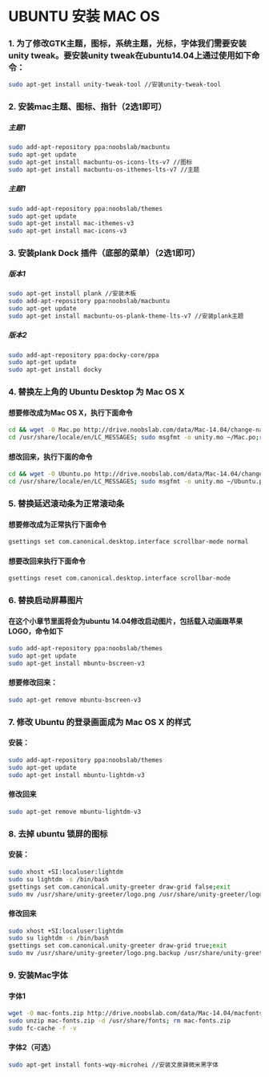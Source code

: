 UBUNTU 安装 MAC OS
===================================

### 1. 为了修改GTK主题，图标，系统主题，光标，字体我们需要安装unity tweak。要安装unity tweak在ubuntu14.04上通过使用如下命令：
```Bash
sudo apt-get install unity-tweak-tool //安装unity-tweak-tool
```

### 2. 安装mac主题、图标、指针（2选1即可）
##### 主题1
```Bash
sudo add-apt-repository ppa:noobslab/macbuntu 
sudo apt-get update 
sudo apt-get install macbuntu-os-icons-lts-v7 //图标 
sudo apt-get install macbuntu-os-ithemes-lts-v7 //主题
```
##### 主题1
```Bash
sudo add-apt-repository ppa:noobslab/themes
sudo apt-get update
sudo apt-get install mac-ithemes-v3
sudo apt-get install mac-icons-v3
```

### 3. 安装plank Dock 插件（底部的菜单）（2选1即可）
##### 版本1
```Bash
sudo apt-get install plank //安装木板 
sudo add-apt-repository ppa:noobslab/macbuntu 
sudo apt-get update 
sudo apt-get install macbuntu-os-plank-theme-lts-v7 //安装plank主题
```
##### 版本2
```Bash
sudo add-apt-repository ppa:docky-core/ppa
sudo apt-get update
sudo apt-get install docky
```

### 4. 替换左上角的 Ubuntu Desktop 为 Mac OS X 
#### 想要修改成为Mac OS X，执行下面命令
```Bash
cd && wget -O Mac.po http://drive.noobslab.com/data/Mac-14.04/change-name-on-panel/mac.po
cd /usr/share/locale/en/LC_MESSAGES; sudo msgfmt -o unity.mo ~/Mac.po;rm ~/Mac.po;cd
```
#### 想改回来，执行下面的命令
```Bash
cd && wget -O Ubuntu.po http://drive.noobslab.com/data/Mac-14.04/change-name-on-panel/ubuntu.po
cd /usr/share/locale/en/LC_MESSAGES; sudo msgfmt -o unity.mo ~/Ubuntu.po;rm ~/Ubuntu.po;cd
```

### 5. 替换延迟滚动条为正常滚动条
#### 想要修改成为正常执行下面命令
```Bash
gsettings set com.canonical.desktop.interface scrollbar-mode normal
```
#### 想要改回来执行下面命令
```Bash
gsettings reset com.canonical.desktop.interface scrollbar-mode
```

### 6. 替换启动屏幕图片
#### 在这个小章节里面将会为ubuntu 14.04修改启动图片，包括载入动画跟苹果LOGO，命令如下
```Bash
sudo add-apt-repository ppa:noobslab/themes
sudo apt-get update
sudo apt-get install mbuntu-bscreen-v3
```
#### 想要修改回来：
```Bash
sudo apt-get remove mbuntu-bscreen-v3
```
### 7. 修改 Ubuntu 的登录画面成为 Mac OS X 的样式
#### 安装：
```Bash
sudo add-apt-repository ppa:noobslab/themes
sudo apt-get update
sudo apt-get install mbuntu-lightdm-v3
```
#### 修改回来
```Bash
sudo apt-get remove mbuntu-lightdm-v3
```

### 8. 去掉 ubuntu 锁屏的图标
#### 安装：
```Bash
sudo xhost +SI:localuser:lightdm
sudo su lightdm -s /bin/bash
gsettings set com.canonical.unity-greeter draw-grid false;exit
sudo mv /usr/share/unity-greeter/logo.png /usr/share/unity-greeter/logo.png.backup
```
#### 修改回来
```Bash
sudo xhost +SI:localuser:lightdm
sudo su lightdm -s /bin/bash
gsettings set com.canonical.unity-greeter draw-grid true;exit
sudo mv /usr/share/unity-greeter/logo.png.backup /usr/share/unity-greeter/logo.png
```

### 9. 安装Mac字体
#### 字体1
```Bash
wget -O mac-fonts.zip http://drive.noobslab.com/data/Mac-14.04/macfonts.zip
sudo unzip mac-fonts.zip -d /usr/share/fonts; rm mac-fonts.zip
sudo fc-cache -f -v
```
#### 字体2（可选）
```Bash
sudo apt-get install fonts-wqy-microhei //安装文泉驿微米黑字体
```

